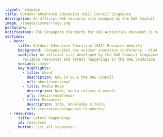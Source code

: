 ```yaml
---
layout: homepage
title: Outdoor Adventure Education (OAE) Council Singapore
description: An official OAE resource site managed by the OAE Council
image: /images/isomer-logo.svg
permalink: /
notification: The Singapore Standards for OAE Activities document is making good progress!
sections:
  - hero:
      title: Outdoor Adventure Education (OAE) Resource Website
      background: /images/2022 obs outdoor education conference - 0184.jpg
      subtitle: An official site developed by the OAE Council Singapore to provide
        reliable resources and latest happenings in the OAE landscape.
      variant: image
      key_highlights:
        - title: About
          description: OAE in SG & the OAE Council
          url: about/overview/
        - title: Media Room
          description: News, media release & events
          url: /media-room/news/
        - title: Resources
          description: Info, knowledge & tools
          url: /resources/singapore-standards/
  - resources:
      title: Latest Happenings
      id: resources
      button: List all resources
---
```

